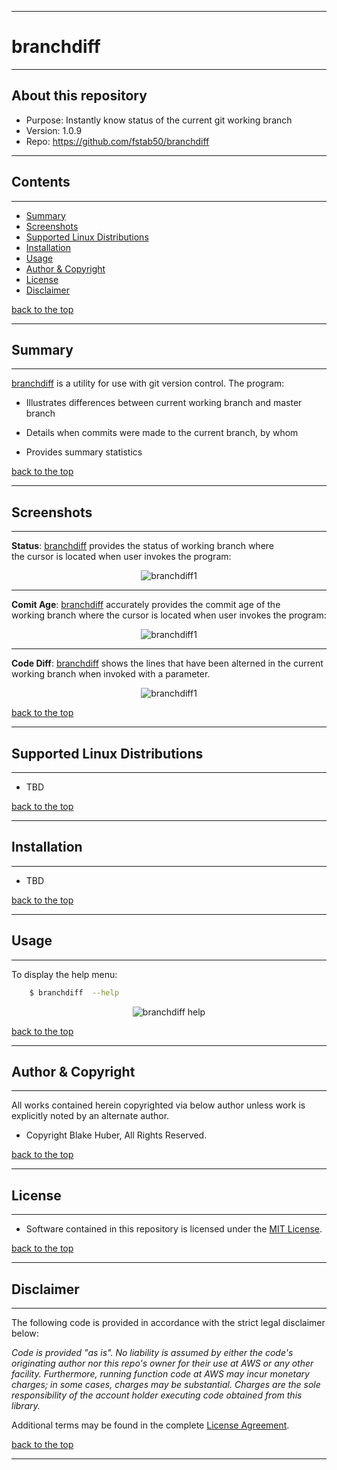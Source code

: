 <a name="top"></a>
* * *
# branchdiff
* * *

## About this repository

* Purpose: 		Instantly know status of the current git working branch
* Version:	     1.0.9
* Repo: 		https://github.com/fstab50/branchdiff


* * *
## Contents
* * *

* [Summary](#summary)
* [Screenshots](#screenshots)
* [Supported Linux Distributions](#supported-linux-distributions)
* [Installation](#installation)
* [Usage](#usage)
* [Author & Copyright](#author-copyright)
* [License](#license)
* [Disclaimer](#disclaimer)

[back to the top](#top)

* * *
## Summary
* * *

[branchdiff](https://github.com/fstab50/branchdiff) is a utility for use with git version control.  The program:

* Illustrates differences between current working branch and master branch

* Details when commits were made to the current branch, by whom

* Provides summary statistics

[back to the top](#top)

* * *
## Screenshots
* * *

**Status**: [branchdiff](https://github.com/fstab50/branchdiff) provides the status of working branch where  
the cursor is located when user invokes the program:

<p align="center">
  <img src="https://rawgithub.com/fstab50/branchdiff/master/assets/branchdiff1.png" alt="branchdiff1"/>
</p>

* * *

**Comit Age**: [branchdiff](https://github.com/fstab50/branchdiff) accurately provides the commit age of the  
working branch where the cursor is located when user invokes the program:

<p align="center">
  <img src="https://rawgithub.com/fstab50/branchdiff/master/assets/branchdiff2.png" alt="branchdiff1"/>
</p>

* * *

**Code Diff**: [branchdiff](https://github.com/fstab50/branchdiff) shows the lines that have been alterned in
the current working branch when invoked with a parameter.

<p align="center">
  <img src="https://rawgithub.com/fstab50/branchdiff/master/assets/branchdiff-code.png" alt="branchdiff1"/>
</p>



[back to the top](#top)

* * *
## Supported Linux Distributions
* * *

* TBD

[back to the top](#top)

* * *
## Installation
* * *

* TBD

[back to the top](#top)

* * *
## Usage
* * *

To display the help menu:

```bash
    $ branchdiff  --help
```

<p align="center">
  <img src="https://rawgithub.com/fstab50/branchdiff/master/assets/help-menu.png" alt="branchdiff help"/>
</p>


[back to the top](#top)

* * *
## Author & Copyright
* * *

All works contained herein copyrighted via below author unless work is explicitly noted by an alternate author.

* Copyright Blake Huber, All Rights Reserved.

[back to the top](#top)

* * *
## License
* * *
* Software contained in this repository is licensed under the [MIT License](https://opensource.org/licenses/MIT).

[back to the top](#top)

* * *
## Disclaimer
* * *

The following code is provided in accordance with the strict legal disclaimer below:

*Code is provided "as is". No liability is assumed by either the code's originating author nor this repo's owner for their use at AWS or any other facility. Furthermore, running function code at AWS may incur monetary charges; in some cases, charges may be substantial. Charges are the sole responsibility of the account holder executing code obtained from this library.*

Additional terms may be found in the complete [License Agreement](https://github.com/fstab50/branchdiff/blob/master/LICENSE).

[back to the top](#top)

* * *
